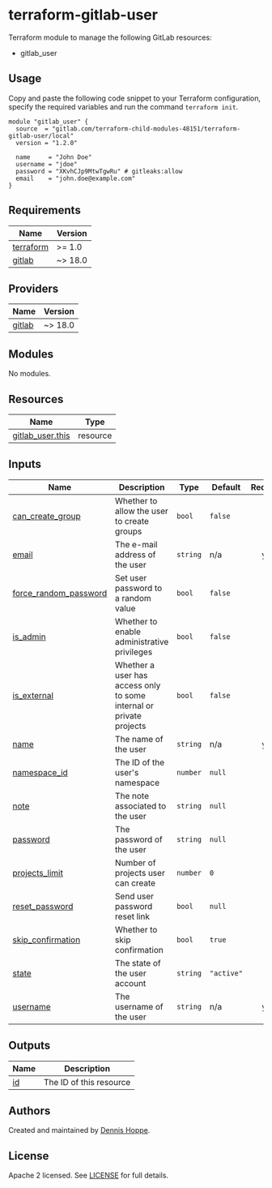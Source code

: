 # terraform-gitlab-user

Terraform module to manage the following GitLab resources:

* gitlab_user

## Usage

Copy and paste the following code snippet to your Terraform configuration,
specify the required variables and run the command `terraform init`.

```hcl
module "gitlab_user" {
  source  = "gitlab.com/terraform-child-modules-48151/terraform-gitlab-user/local"
  version = "1.2.0"

  name     = "John Doe"
  username = "jdoe"
  password = "XKvhCJp9MtwTgwRu" # gitleaks:allow
  email    = "john.doe@example.com"
}
```

<!-- BEGIN_TF_DOCS -->
## Requirements

| Name | Version |
|------|---------|
| <a name="requirement_terraform"></a> [terraform](#requirement\_terraform) | >= 1.0 |
| <a name="requirement_gitlab"></a> [gitlab](#requirement\_gitlab) | ~> 18.0 |

## Providers

| Name | Version |
|------|---------|
| <a name="provider_gitlab"></a> [gitlab](#provider\_gitlab) | ~> 18.0 |

## Modules

No modules.

## Resources

| Name | Type |
|------|------|
| [gitlab_user.this](https://registry.terraform.io/providers/gitlabhq/gitlab/latest/docs/resources/user) | resource |

## Inputs

| Name | Description | Type | Default | Required |
|------|-------------|------|---------|:--------:|
| <a name="input_can_create_group"></a> [can\_create\_group](#input\_can\_create\_group) | Whether to allow the user to create groups | `bool` | `false` | no |
| <a name="input_email"></a> [email](#input\_email) | The e-mail address of the user | `string` | n/a | yes |
| <a name="input_force_random_password"></a> [force\_random\_password](#input\_force\_random\_password) | Set user password to a random value | `bool` | `false` | no |
| <a name="input_is_admin"></a> [is\_admin](#input\_is\_admin) | Whether to enable administrative privileges | `bool` | `false` | no |
| <a name="input_is_external"></a> [is\_external](#input\_is\_external) | Whether a user has access only to some internal or private projects | `bool` | `false` | no |
| <a name="input_name"></a> [name](#input\_name) | The name of the user | `string` | n/a | yes |
| <a name="input_namespace_id"></a> [namespace\_id](#input\_namespace\_id) | The ID of the user's namespace | `number` | `null` | no |
| <a name="input_note"></a> [note](#input\_note) | The note associated to the user | `string` | `null` | no |
| <a name="input_password"></a> [password](#input\_password) | The password of the user | `string` | `null` | no |
| <a name="input_projects_limit"></a> [projects\_limit](#input\_projects\_limit) | Number of projects user can create | `number` | `0` | no |
| <a name="input_reset_password"></a> [reset\_password](#input\_reset\_password) | Send user password reset link | `bool` | `null` | no |
| <a name="input_skip_confirmation"></a> [skip\_confirmation](#input\_skip\_confirmation) | Whether to skip confirmation | `bool` | `true` | no |
| <a name="input_state"></a> [state](#input\_state) | The state of the user account | `string` | `"active"` | no |
| <a name="input_username"></a> [username](#input\_username) | The username of the user | `string` | n/a | yes |

## Outputs

| Name | Description |
|------|-------------|
| <a name="output_id"></a> [id](#output\_id) | The ID of this resource |
<!-- END_TF_DOCS -->

## Authors

Created and maintained by [Dennis Hoppe](https://gitlab.com/dhoppeIT).

## License

Apache 2 licensed. See [LICENSE](LICENSE) for full details.
